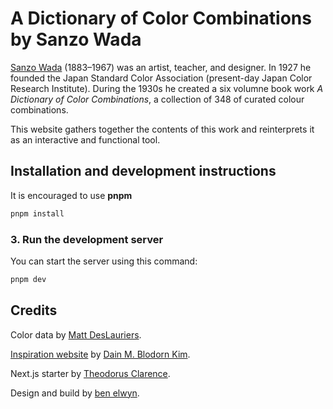 # A Dictionary of Color Combinations by Sanzo Wada

[Sanzo Wada](https://en.wikipedia.org/wiki/Sanzo_Wada) (1883–1967) was an artist, teacher, and designer. In 1927 he founded the Japan Standard Color Association (present-day Japan Color Research Institute). During the 1930s he created a six volumne book work *A Dictionary of Color Combinations*, a collection of 348 of curated colour combinations.

This website gathers together the contents of this work and reinterprets it as an interactive and functional tool.

## Installation and development instructions

It is encouraged to use **pnpm**

```bash
pnpm install
```

### 3. Run the development server

You can start the server using this command:

```bash
pnpm dev
```

## Credits

Color data by [Matt DesLauriers](https://github.com/mattdesl/dictionary-of-colour-combinations).

[Inspiration website]((https://sanzo-wada.dmbk.io)) by [Dain M. Blodorn Kim](https://github.com/dblodorn/sanzo-wada).

Next.js starter by [Theodorus Clarence](https://github.com/theodorusclarence/ts-nextjs-tailwind-starter).

Design and build by [ben elwyn](https://elwyn.co).